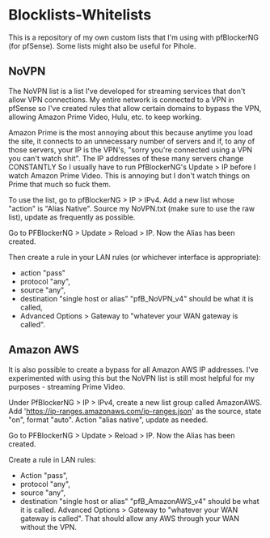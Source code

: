 ﻿# Blocklists-Whitelists
 
 This is a repository of my own custom lists that I'm using with pfBlockerNG (for pfSense). Some lists might also be useful for Pihole.
 
 
 
 ## NoVPN
 The NoVPN list is a list I've developed for streaming services that don't allow VPN connections.  My entire network is connected to a VPN in pfSense so I've created rules that allow certain domains to bypass the VPN, allowing Amazon Prime Video, Hulu, etc. to keep working. 
 
 Amazon Prime is the most annoying about this because anytime you load the site, it connects to an unnecessary number of servers and if, to any of those servers, your IP is the VPN's, "sorry you're connected using a VPN you can't watch shit". The IP addresses of these many servers change CONSTANTLY So I usually have to run PfBlockerNG's Update > IP before I watch Amazon Prime Video. This is annoying but I don't watch things on Prime that much so fuck them. 

To use the list, go to pfBlockerNG > IP > IPv4. Add a new list whose "action" is "Alias Native". Source my NoVPN.txt (make sure to use the raw list), update as frequently as possible.

Go to PFBlockerNG > Update > Reload > IP. Now the Alias has been created.

Then create a rule in your LAN rules (or whichever interface is appropriate):
- action "pass"
- protocol "any", 
- source "any", 
- destination "single host or alias" "pfB_NoVPN_v4" should be what it is called, 
- Advanced Options > Gateway to "whatever your WAN gateway is called".

## Amazon AWS
It is also possible to create a bypass for all Amazon AWS IP addresses. I've experimented with using this but the NoVPN list is still most helpful for my purposes - streaming Prime Video.

Under PfBlockerNG > IP > IPv4, create a new list group called AmazonAWS.  Add 'https://ip-ranges.amazonaws.com/ip-ranges.json' as the source, state "on", format "auto". Action "alias native", update as needed.

Go to PFBlockerNG > Update > Reload > IP. Now the Alias has been created.

Create a rule in LAN rules:
- Action "pass", 
- protocol "any", 
- source "any", 
- destination "single host or alias" "pfB_AmazonAWS_v4" should be what it is called. Advanced Options > Gateway to "whatever your WAN gateway is called". That should allow any AWS through your WAN without the VPN.
